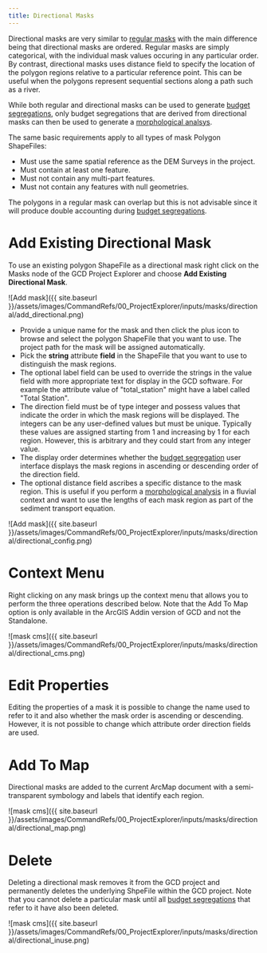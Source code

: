 ```yaml
---
title: Directional Masks
---
```


Directional masks are very similar to [regular masks]() with the main difference being that directional masks are ordered. Regular masks are simply categorical, with the individual mask values occuring in any particular order. By contrast, directional masks uses distance field to specify the location of the polygon regions relative to a particular reference point. This can be useful when the polygons represent sequential sections along a path such as a river. 

While both regular and directional masks can be used to generate [budget segregations](), only budget segregations that are derived from directional masks can then be used to generate a [morphological analsys]().

The same basic requirements apply to all types of mask Polygon ShapeFiles:

* Must use the same spatial reference as the DEM Surveys in the project.
* Must contain at least one feature.
* Must not contain any multi-part features.
* Must not contain any features with null geometries.

The polygons in a regular mask can overlap but this is not advisable since it will produce double accounting during [budget segregations]().

# Add Existing Directional Mask

To use an existing polygon ShapeFile as a directional mask right click on the Masks node of the GCD Project Explorer and choose **Add Existing Directional Mask**.

![Add mask]({{ site.baseurl }}/assets/images/CommandRefs/00_ProjectExplorer/inputs/masks/directional/add_directional.png)

* Provide a unique name for the mask and then click the plus icon to browse and select the polygon ShapeFile that you want to use. The project path for the mask will be assigned automatically.
* Pick the **string** attribute **field** in the ShapeFile that you want to use to distinguish the mask regions. 
* The optional label field can be used to override the strings in the value field with more appropriate text for display in the GCD software. For example the attribute value of "total_station" might have a label called "Total Station".
* The direction field must be of type integer and possess values that indicate the order in which the mask regions will be displayed. The integers can be any user-defined values but must be unique. Typically these values are assigned starting from 1 and increasing by 1 for each region. However, this is arbitrary and they could start from any integer value.
* The display order determines whether the [budget segregation]() user interface displays the mask regions in ascending or descending order of the direction field.
* The optional distance field ascribes a specific distance to the mask region. This is useful if you perform a [morphological analysis]() in a fluvial context and want to use the lengths of each mask region as part of the sediment transport equation.

![Add mask]({{ site.baseurl }}/assets/images/CommandRefs/00_ProjectExplorer/inputs/masks/directional/directional_config.png)

# Context Menu

Right clicking on any mask brings up the context menu that allows you to perform the three operations described below. Note that the Add To Map option is only available in the ArcGIS Addin version of GCD and not the Standalone.

![mask cms]({{ site.baseurl }}/assets/images/CommandRefs/00_ProjectExplorer/inputs/masks/directional/directional_cms.png)

# Edit Properties

Editing the properties of a mask it is possible to change the name used to refer to it and also whether the mask order is ascending or descending. However, it is not possible to change which attribute order direction fields are used.

# Add To Map

Directional masks are added to the current ArcMap document with a  semi-transparent symbology and labels that identify each region.

![mask cms]({{ site.baseurl }}/assets/images/CommandRefs/00_ProjectExplorer/inputs/masks/directional/directional_map.png)

# Delete

Deleting a directional mask removes it from the GCD project and permanently deletes the underlying ShpeFile within the GCD project. Note that you cannot delete a particular mask until all [budget segregations]() that refer to it have also been deleted.

![mask cms]({{ site.baseurl }}/assets/images/CommandRefs/00_ProjectExplorer/inputs/masks/directional/directional_inuse.png)
